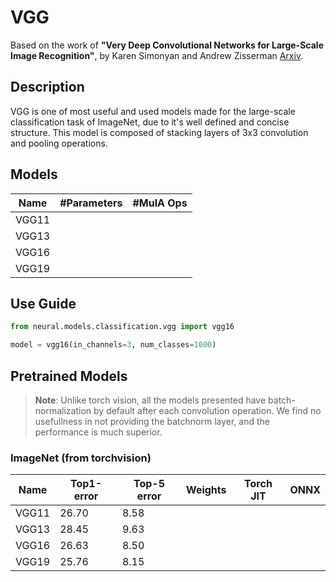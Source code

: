 # VGG

Based on the work of __"Very Deep Convolutional Networks for Large-Scale Image Recognition"__, by Karen Simonyan and Andrew Zisserman [Arxiv](https://arxiv.org/abs/1409.1556).

## Description

VGG is one of most useful and used models made for the large-scale classification task of ImageNet, due to it's well defined and concise structure. This model is composed of stacking layers of 3x3 convolution and pooling operations. 

## Models

| Name  | #Parameters | #MulA Ops |
| ----- | ----------- | --------- |
| VGG11 |             |           |
| VGG13 |             |           |
| VGG16 |             |           |
| VGG19 |             |           |

## Use Guide

```py
from neural.models.classification.vgg import vgg16

model = vgg16(in_channels=3, num_classes=1000)
```

## Pretrained Models

> **Note**: Unlike torch vision, all the models presented have batch-normalization by default after each convolution operation. We find no usefullness in not providing the batchnorm layer, and the performance is much superior.

### ImageNet (from torchvision)

| Name  | Top1-error | Top-5 error | Weights | Torch JIT | ONNX |
| ----- | ---------- | ----------- | ------- | --------- | ---- |
| VGG11 | 26.70      | 8.58        |         |           |      |
| VGG13 | 28.45      | 9.63        |         |           |      |
| VGG16 | 26.63      | 8.50        |         |           |      |
| VGG19 | 25.76      | 8.15        |         |           |      |
